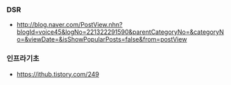 ### DSR
- <http://blog.naver.com/PostView.nhn?blogId=voice45&logNo=221322291590&parentCategoryNo=&categoryNo=&viewDate=&isShowPopularPosts=false&from=postView>


### 인프라기초
- <https://ithub.tistory.com/249>

